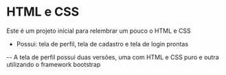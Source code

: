 # HTML e CSS

Este é um projeto inicial para relembrar um pouco o HTML e CSS

- Possui: tela de perfil, tela de cadastro e tela de login prontas

-- A tela de perfil possui duas versões, uma com HTML e CSS puro e outra utilizando o framework bootstrap
